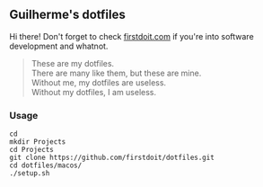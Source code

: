 ## Guilherme's dotfiles

Hi there! Don't forget to check [firstdoit.com](http://firstdoit.com) if you're into software development and whatnot.

> These are my dotfiles.  
> There are many like them, but these are mine.  
> Without me, my dotfiles are useless.  
> Without my dotfiles, I am useless.

### Usage

    cd
    mkdir Projects
    cd Projects
    git clone https://github.com/firstdoit/dotfiles.git
    cd dotfiles/macos/
    ./setup.sh

